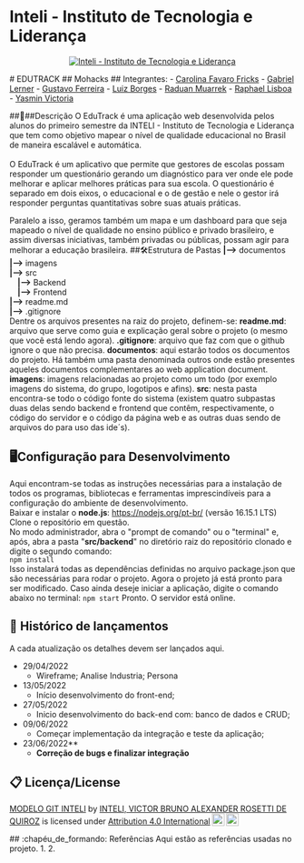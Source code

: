 # Inteli - Instituto de Tecnologia e Liderança 
<p align="center">
<a href= "https://www.inteli.edu.br/"><img src="https://www.inteli.edu.br/wp-content/uploads/2021/08/20172028/marca_1-2.png" alt="Inteli - Instituto de Tecnologia e Liderança" border="0"></a>
</p>
# EDUTRACK
## Mohacks
## Integrantes:
- <a href="https://www.linkedin.com/in/carolina-favaro-fricks-1a0423231/">Carolina Favaro Fricks</a>
- <a href="http://linkedin.com/in/gabriel-lerner-881188243">Gabriel Lerner</a>
- <a href="https://www.linkedin.com/in/gustavo-pereira1/">Gustavo Ferreira</a>
- <a href="https://www.linkedin.com/in/sbluizfernando/">Luiz Borges</a>
- <a href="https://www.linkedin.com/in/raduanmuarrek/">Raduan Muarrek</a>
- <a href="https://www.linkedin.com/in/raphael-lisboa-antunes-a41919231/">Raphael Lisboa</a>
- <a href="https://www.linkedin.com/in/yasminvit%C3%B3riarocha/">Yasmin Victoria</a>

##📝##Descrição
O EduTrack é uma aplicação web desenvolvida pelos alunos do primeiro semestre da INTELI - Instituto de Tecnologia e Liderança que tem como objetivo mapear o nível de qualidade educacional no Brasil de maneira escalável e automática.
<br><br>
O EduTrack é um aplicativo que permite que gestores de escolas possam responder um questionário gerando um diagnóstico para ver onde ele pode melhorar e aplicar melhores práticas para sua escola. O questionário é separado em dois eixos, o educacional e o de gestão e nele o gestor irá responder perguntas quantitativas sobre suas atuais práticas.

Paralelo a isso, geramos também um mapa e um dashboard para que seja mapeado o nível de qualidade no ensino público e privado brasileiro, e assim diversas iniciativas, também privadas ou públicas, possam agir para melhorar a educação brasileira.
##🛠Estrutura de Pastas
**|-->** documentos<br>
**|-->** imagens<br>
**|-->** src<br>
&emsp;**|-->** Backend<br>
&emsp;**|-->** Frontend<br>
**|-->** readme.md<br>
**|-->** .gitignore<br>
Dentre os arquivos presentes na raiz do projeto, definem-se:
**readme.md**: arquivo que serve como guia e explicação geral sobre o projeto (o mesmo que você está lendo agora).
**.gitignore**: arquivo que faz com que o github ignore o que não precisa.
**documentos**: aqui estarão todos os documentos do projeto. Há também uma pasta denominada outros onde estão presentes aqueles documentos complementares ao web application document.
**imagens**: imagens relacionadas ao projeto como um todo (por exemplo imagens do sistema, do grupo, logotipos e afins).
**src**: nesta pasta encontra-se todo o código fonte do sistema (existem quatro subpastas duas delas sendo backend e frontend que contêm, respectivamente, o código do servidor e o código da página web e as outras duas sendo de arquivos do para uso das ide´s).
## 🖥Configuração para Desenvolvimento
Aqui encontram-se todas as instruções necessárias para a instalação de todos os programas, bibliotecas e ferramentas imprescindíveis para a configuração do ambiente de desenvolvimento.<br>
Baixar e instalar o **node.js**: https://nodejs.org/pt-br/ (versão 16.15.1 LTS)<br>
Clone o repositório em questão.<br>
No modo administrador, abra o "prompt de comando" ou o "terminal" e, após, abra a pasta "**src/backend**" no diretório raiz do repositório clonado e digite o segundo comando:<br>
```npm install```
  <br>Isso instalará todas as dependências definidas no arquivo package.json que são necessárias para rodar o projeto. Agora o projeto já está pronto para ser modificado. Caso ainda deseje iniciar a aplicação, digite o comando abaixo no terminal:
```npm start```
Pronto. O servidor está online.
## 📁 Histórico de lançamentos
A cada atualização os detalhes devem ser lançados aqui.
* 29/04/2022
    * Wireframe; Analise Industria; Persona<br>
* 13/05/2022
    * Início desenvolvimento do front-end;<br>
* 27/05/2022
    * Inicio desenvolvimento do back-end com: banco de dados e CRUD;<br>
* 09/06/2022
    * Começar implementação da integração e teste da aplicação;<br>
* 23/06/2022**
    * **Correção de bugs e finalizar integração**<br>
## 📋 Licença/License
<p xmlns:cc="http://creativecommons.org/ns#" xmlns:dct="http://purl.org/dc/terms/"><a property="dct:title" rel="cc:attributionURL" href="https://github.com/Spidus/Teste_Final_1">MODELO GIT INTELI</a> by <a rel="cc:attributionURL dct:creator" property="cc:attributionName" href="https://www.yggbrasil.com.br/vr">INTELI, VICTOR BRUNO ALEXANDER ROSETTI DE QUIROZ</a> is licensed under <a href="http://creativecommons.org/licenses/by/4.0/?ref=chooser-v1" target="_blank" rel="license noopener noreferrer" style="display:inline-block;">Attribution 4.0 International<img style="height:22px!important;margin-left:3px;vertical-align:text-bottom;" src="https://mirrors.creativecommons.org/presskit/icons/cc.svg?ref=chooser-v1"><img style="height:22px!important;margin-left:3px;vertical-align:text-bottom;" src="https://mirrors.creativecommons.org/presskit/icons/by.svg?ref=chooser-v1"></a></p>
## :chapéu_de_formando: Referências
Aqui estão as referências usadas no projeto.
1. <https://creativecommons.org/>
2. <https://stackoverflow.com/>
